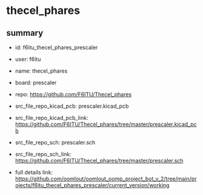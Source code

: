 # thecel_phares
 
## summary 
* id: f6itu_thecel_phares_prescaler
* user: f6itu
* name: thecel_phares
* board: prescaler
* repo: https://github.com/F6ITU/Thecel_phares
* src_file_repo_kicad_pcb: prescaler.kicad_pcb
* src_file_repo_kicad_pcb_link: https://github.com/F6ITU/Thecel_phares/tree/master/prescaler.kicad_pcb


* src_file_repo_sch: prescaler.sch
* src_file_repo_sch_link: https://github.com/F6ITU/Thecel_phares/tree/master/prescaler.sch
* full details link: https://github.com/oomlout/oomlout_oomp_project_bot_v_2/tree/main/projects/f6itu_thecel_phares_prescaler/current_version/working  






